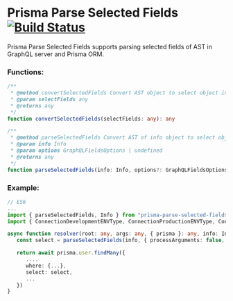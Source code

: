 # Prisma Parse Selected Fields [![Build Status](https://github.com/Links2004/arduinoWebSockets/workflows/CI/badge.svg?branch=master)](https://github.com/nqnghia285/prisma-parse-selected-fields.git)

Prisma Parse Selected Fields supports parsing selected fields of AST in GraphQL server and Prisma ORM.

### Functions:

```typescript
/**
 * @method convertSelectedFields Convert AST object to select object in Prisma.
 * @param selectFields any
 * @returns any
 */
function convertSelectedFields(selectFields: any): any
```

```typescript
/**
 * @method parseSelectedFields Convert AST of info object to select object in Prisma.
 * @param info Info
 * @param options GraphQLFieldsOptions | undefined
 * @returns any
 */
function parseSelectedFields(info: Info, options?: GraphQLFieldsOptions): any
```

### Example:

```typescript
// ES6
...
import { parseSelectedFields, Info } from "prisma-parse-selected-fields";
import { ConnectionDevelopmentENVType, ConnectionProductionENVType, ConnectionType } from "sequelize-connection/dist/lib/interface"

async function resolver(root: any, args: any, { prisma }: any, info: Info): Promise<prisma.User> {
   const select = parseSelectedFields(info, { processArguments: false, excludedFields: ['__typename'] })

   return await prisma.user.findMany({
      ....
      where: {...},
      select: select,
      ...
   })
}
```
